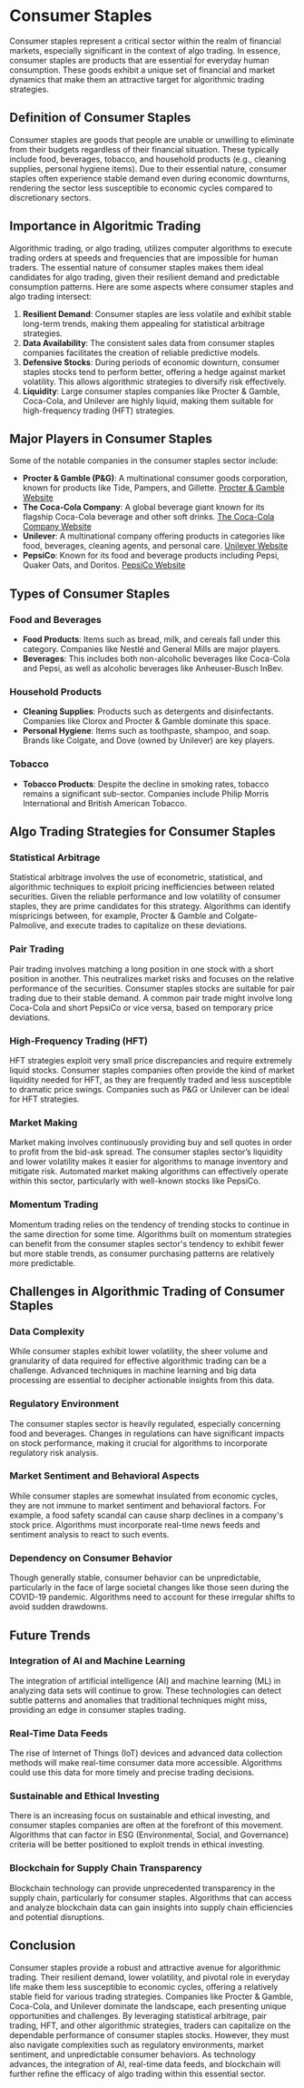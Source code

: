 # Consumer Staples

Consumer staples represent a critical sector within the realm of financial markets, especially significant in the context of algo trading. In essence, consumer staples are products that are essential for everyday human consumption. These goods exhibit a unique set of financial and market dynamics that make them an attractive target for algorithmic trading strategies.

## Definition of Consumer Staples

Consumer staples are goods that people are unable or unwilling to eliminate from their budgets regardless of their financial situation. These typically include food, beverages, tobacco, and household products (e.g., cleaning supplies, personal hygiene items). Due to their essential nature, consumer staples often experience stable demand even during economic downturns, rendering the sector less susceptible to economic cycles compared to discretionary sectors.

## Importance in Algoritmic Trading

Algorithmic trading, or algo trading, utilizes computer algorithms to execute trading orders at speeds and frequencies that are impossible for human traders. The essential nature of consumer staples makes them ideal candidates for algo trading, given their resilient demand and predictable consumption patterns. Here are some aspects where consumer staples and algo trading intersect:

1. **Resilient Demand**: Consumer staples are less volatile and exhibit stable long-term trends, making them appealing for statistical arbitrage strategies.
2. **Data Availability**: The consistent sales data from consumer staples companies facilitates the creation of reliable predictive models.
3. **Defensive Stocks**: During periods of economic downturn, consumer staples stocks tend to perform better, offering a hedge against market volatility. This allows algorithmic strategies to diversify risk effectively.
4. **Liquidity**: Large consumer staples companies like Procter & Gamble, Coca-Cola, and Unilever are highly liquid, making them suitable for high-frequency trading (HFT) strategies.

## Major Players in Consumer Staples

Some of the notable companies in the consumer staples sector include:

- **Procter & Gamble (P&G)**: A multinational consumer goods corporation, known for products like Tide, Pampers, and Gillette. [Procter & Gamble Website](https://us.pg.com/)
- **The Coca-Cola Company**: A global beverage giant known for its flagship Coca-Cola beverage and other soft drinks. [The Coca-Cola Company Website](https://www.coca-colacompany.com/)
- **Unilever**: A multinational company offering products in categories like food, beverages, cleaning agents, and personal care. [Unilever Website](https://www.unilever.com/)
- **PepsiCo**: Known for its food and beverage products including Pepsi, Quaker Oats, and Doritos. [PepsiCo Website](https://www.pepsico.com/)

## Types of Consumer Staples

### Food and Beverages
- **Food Products**: Items such as bread, milk, and cereals fall under this category. Companies like Nestlé and General Mills are major players.
- **Beverages**: This includes both non-alcoholic beverages like Coca-Cola and Pepsi, as well as alcoholic beverages like Anheuser-Busch InBev.

### Household Products
- **Cleaning Supplies**: Products such as detergents and disinfectants. Companies like Clorox and Procter & Gamble dominate this space.
- **Personal Hygiene**: Items such as toothpaste, shampoo, and soap. Brands like Colgate, and Dove (owned by Unilever) are key players.

### Tobacco
- **Tobacco Products**: Despite the decline in smoking rates, tobacco remains a significant sub-sector. Companies include Philip Morris International and British American Tobacco.

## Algo Trading Strategies for Consumer Staples

### Statistical Arbitrage
Statistical arbitrage involves the use of econometric, statistical, and algorithmic techniques to exploit pricing inefficiencies between related securities. Given the reliable performance and low volatility of consumer staples, they are prime candidates for this strategy. Algorithms can identify mispricings between, for example, Procter & Gamble and Colgate-Palmolive, and execute trades to capitalize on these deviations.

### Pair Trading
Pair trading involves matching a long position in one stock with a short position in another. This neutralizes market risks and focuses on the relative performance of the securities. Consumer staples stocks are suitable for pair trading due to their stable demand. A common pair trade might involve long Coca-Cola and short PepsiCo or vice versa, based on temporary price deviations.

### High-Frequency Trading (HFT)
HFT strategies exploit very small price discrepancies and require extremely liquid stocks. Consumer staples companies often provide the kind of market liquidity needed for HFT, as they are frequently traded and less susceptible to dramatic price swings. Companies such as P&G or Unilever can be ideal for HFT strategies.

### Market Making
Market making involves continuously providing buy and sell quotes in order to profit from the bid-ask spread. The consumer staples sector’s liquidity and lower volatility makes it easier for algorithms to manage inventory and mitigate risk. Automated market making algorithms can effectively operate within this sector, particularly with well-known stocks like PepsiCo.

### Momentum Trading
Momentum trading relies on the tendency of trending stocks to continue in the same direction for some time. Algorithms built on momentum strategies can benefit from the consumer staples sector's tendency to exhibit fewer but more stable trends, as consumer purchasing patterns are relatively more predictable.

## Challenges in Algorithmic Trading of Consumer Staples

### Data Complexity
While consumer staples exhibit lower volatility, the sheer volume and granularity of data required for effective algorithmic trading can be a challenge. Advanced techniques in machine learning and big data processing are essential to decipher actionable insights from this data.

### Regulatory Environment
The consumer staples sector is heavily regulated, especially concerning food and beverages. Changes in regulations can have significant impacts on stock performance, making it crucial for algorithms to incorporate regulatory risk analysis.

### Market Sentiment and Behavioral Aspects
While consumer staples are somewhat insulated from economic cycles, they are not immune to market sentiment and behavioral factors. For example, a food safety scandal can cause sharp declines in a company's stock price. Algorithms must incorporate real-time news feeds and sentiment analysis to react to such events.

### Dependency on Consumer Behavior
Though generally stable, consumer behavior can be unpredictable, particularly in the face of large societal changes like those seen during the COVID-19 pandemic. Algorithms need to account for these irregular shifts to avoid sudden drawdowns.

## Future Trends

### Integration of AI and Machine Learning
The integration of artificial intelligence (AI) and machine learning (ML) in analyzing data sets will continue to grow. These technologies can detect subtle patterns and anomalies that traditional techniques might miss, providing an edge in consumer staples trading.

### Real-Time Data Feeds
The rise of Internet of Things (IoT) devices and advanced data collection methods will make real-time consumer data more accessible. Algorithms could use this data for more timely and precise trading decisions.

### Sustainable and Ethical Investing
There is an increasing focus on sustainable and ethical investing, and consumer staples companies are often at the forefront of this movement. Algorithms that can factor in ESG (Environmental, Social, and Governance) criteria will be better positioned to exploit trends in ethical investing.

### Blockchain for Supply Chain Transparency
Blockchain technology can provide unprecedented transparency in the supply chain, particularly for consumer staples. Algorithms that can access and analyze blockchain data can gain insights into supply chain efficiencies and potential disruptions.

## Conclusion

Consumer staples provide a robust and attractive avenue for algorithmic trading. Their resilient demand, lower volatility, and pivotal role in everyday life make them less susceptible to economic cycles, offering a relatively stable field for various trading strategies. Companies like Procter & Gamble, Coca-Cola, and Unilever dominate the landscape, each presenting unique opportunities and challenges. By leveraging statistical arbitrage, pair trading, HFT, and other algorithmic strategies, traders can capitalize on the dependable performance of consumer staples stocks. However, they must also navigate complexities such as regulatory environments, market sentiment, and unpredictable consumer behaviors. As technology advances, the integration of AI, real-time data feeds, and blockchain will further refine the efficacy of algo trading within this essential sector.